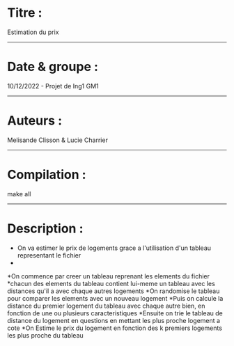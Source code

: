 # Titre : 
Estimation du prix
***

# Date & groupe : 
10/12/2022 - Projet de Ing1 GM1 
***

# Auteurs : 
Melisande Clisson & Lucie Charrier
***

# Compilation : 
make all
***

# Description : 

* On va estimer le prix de logements grace a l'utilisation d'un tableau representant le fichier
* 
*On commence par creer un tableau reprenant les elements du fichier
*chacun des elements du tableau contient lui-meme un tableau avec les distances qu'il a avec chaque autres logements
*On randomise le tableau pour comparer les elements avec un nouveau logement
*Puis on calcule la distance du premier logement du tableau avec chaque autre bien, en fonction de une ou plusieurs caracteristiques
*Ensuite on trie le tableau de distance du logement en questions en mettant les plus proche logement a cote
*On Estime le prix du logement en fonction des k premiers logements les plus proche du tableau
